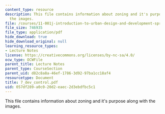 ```yaml
---
content_type: resource
description: This file contains information about zoning and it's purpose along with
  the images.
file: /courses/11-001j-introduction-to-urban-design-and-development-spring-2006/057df289a0c020d2eaec2d3ebdfbc5c1_7_dev_control.pdf
file_size: 746935
file_type: application/pdf
hide_download: true
hide_download_original: null
learning_resource_types:
- Lecture Notes
license: https://creativecommons.org/licenses/by-nc-sa/4.0/
ocw_type: OCWFile
parent_title: Lecture Notes
parent_type: CourseSection
parent_uid: d82c8a8a-46ef-1786-3d92-97ba1cc18af4
resourcetype: Document
title: 7_dev_control.pdf
uid: 057df289-a0c0-20d2-eaec-2d3ebdfbc5c1
---
```

This file contains information about zoning and it's purpose along with the images.